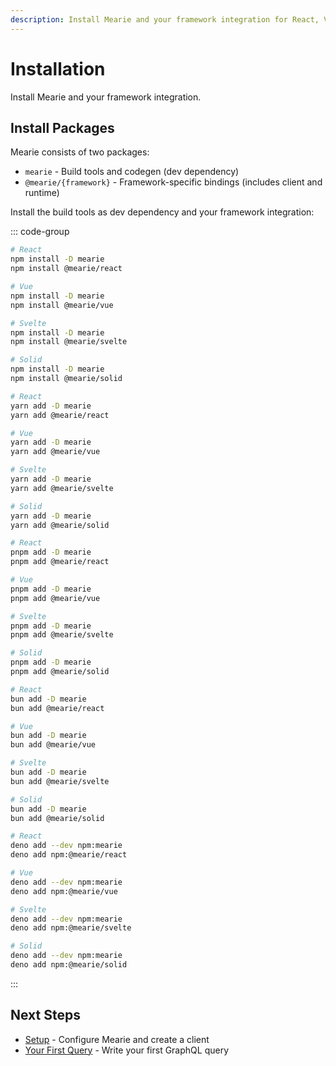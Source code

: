 ```yaml
---
description: Install Mearie and your framework integration for React, Vue, Svelte, or Solid using npm, yarn, pnpm, bun, or deno.
---
```


# Installation

Install Mearie and your framework integration.

## Install Packages

Mearie consists of two packages:

- `mearie` - Build tools and codegen (dev dependency)
- `@mearie/{framework}` - Framework-specific bindings (includes client and runtime)

Install the build tools as dev dependency and your framework integration:

::: code-group

```sh [npm]
# React
npm install -D mearie
npm install @mearie/react

# Vue
npm install -D mearie
npm install @mearie/vue

# Svelte
npm install -D mearie
npm install @mearie/svelte

# Solid
npm install -D mearie
npm install @mearie/solid
```

```sh [yarn]
# React
yarn add -D mearie
yarn add @mearie/react

# Vue
yarn add -D mearie
yarn add @mearie/vue

# Svelte
yarn add -D mearie
yarn add @mearie/svelte

# Solid
yarn add -D mearie
yarn add @mearie/solid
```

```sh [pnpm]
# React
pnpm add -D mearie
pnpm add @mearie/react

# Vue
pnpm add -D mearie
pnpm add @mearie/vue

# Svelte
pnpm add -D mearie
pnpm add @mearie/svelte

# Solid
pnpm add -D mearie
pnpm add @mearie/solid
```

```sh [bun]
# React
bun add -D mearie
bun add @mearie/react

# Vue
bun add -D mearie
bun add @mearie/vue

# Svelte
bun add -D mearie
bun add @mearie/svelte

# Solid
bun add -D mearie
bun add @mearie/solid
```

```sh [deno]
# React
deno add --dev npm:mearie
deno add npm:@mearie/react

# Vue
deno add --dev npm:mearie
deno add npm:@mearie/vue

# Svelte
deno add --dev npm:mearie
deno add npm:@mearie/svelte

# Solid
deno add --dev npm:mearie
deno add npm:@mearie/solid
```

:::

## Next Steps

- [Setup](/getting-started/setup) - Configure Mearie and create a client
- [Your First Query](/getting-started/your-first-query) - Write your first GraphQL query
